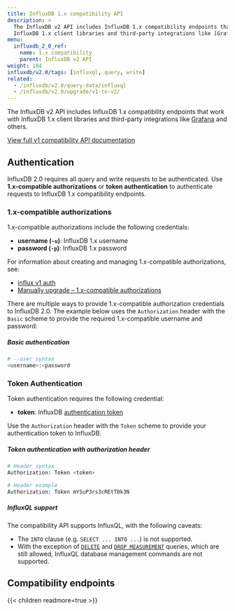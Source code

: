 ```yaml
---
title: InfluxDB 1.x compatibility API
description: >
  The InfluxDB v2 API includes InfluxDB 1.x compatibility endpoints that work with
  InfluxDB 1.x client libraries and third-party integrations like [Grafana](https://grafana.com) and others.
menu:
  influxdb_2_0_ref:
    name: 1.x compatibility
    parent: InfluxDB v2 API
weight: 104
influxdb/v2.0/tags: [influxql, query, write]
related:
  - /influxdb/v2.0/query-data/influxql
  - /influxdb/v2.0/upgrade/v1-to-v2/
---
```


The InfluxDB v2 API includes InfluxDB 1.x compatibility endpoints that work with
InfluxDB 1.x client libraries and third-party integrations like [Grafana](https://grafana.com) and others.

<a class="btn" href="/influxdb/v2.0/api/v1-compatibility/">View full v1 compatibility API documentation</a>

## Authentication
InfluxDB 2.0 requires all query and write requests to be authenticated.
Use **1.x-compatible authorizations** or **token authentication** to authenticate
requests to InfluxDB 1.x compatibility endpoints.

### 1.x-compatible authorizations
1.x-compatible authorizations include the following credentials:

- **username (`-u`)**: InfluxDB 1.x username
- **password (`-p`)**: InfluxDB 1.x password

For information about creating and managing 1.x-compatible authorizations, see:

- [influx v1 auth](/influxdb/v2.0/reference/cli/influx/v1/auth/)
- [Manually upgrade – 1.x-compatible authorizations](/influxdb/v2.0/upgrade/v1-to-v2/manual-upgrade/#1x-compatible-authorizations)

There are multiple ways to provide 1.x-compatible authorization credentials to InfluxDB 2.0.
The example below uses the `Authorization` header with the `Basic` scheme to
provide the required 1.x-compatible username and password:

##### Basic authentication
```sh
# --user syntax
<username>:<password
```

### Token Authentication
Token authentication requires the following credential:

- **token**: InfluxDB [authentication token](/influxdb/v2.0/security/tokens/)

Use the `Authorization` header with the `Token` scheme to provide your
authentication token to InfluxDB.

##### Token authentication with authorization header
```sh
# Header syntax
Authorization: Token <token>

# Header example
Authorization: Token mYSuP3rs3cREtT0k3N
```

##### InfluxQL support

The compatibility API supports InfluxQL, with the following caveats:

- The `INTO` clause (e.g. `SELECT ... INTO ...`) is not supported.
- With the exception of [`DELETE`](/influxdb/v1.8/query_language/manage-database/#delete-series-with-delete) and
  [`DROP MEASUREMENT`](/influxdb/v1.8/query_language/manage-database/#delete-measurements-with-drop-measurement) queries, which are still allowed,
  InfluxQL database management commands are not supported.

## Compatibility endpoints

{{< children readmore=true >}}
